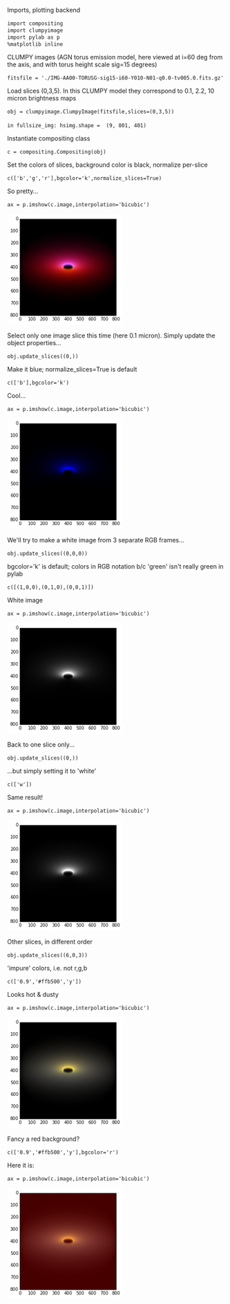 
Imports, plotting backend


    import compositing
    import clumpyimage
    import pylab as p
    %matplotlib inline

CLUMPY images (AGN torus emission model, here viewed at i=60 deg from the axis,
and with torus height scale sig=15 degrees)


    fitsfile = './IMG-AA00-TORUSG-sig15-i60-Y010-N01-q0.0-tv005.0.fits.gz'

Load slices (0,3,5). In this CLUMPY model they correspond to 0.1, 2.2, 10 micron
brightness maps


    obj = clumpyimage.ClumpyImage(fitsfile,slices=(0,3,5))

    in fullsize_img: hsimg.shape =  (9, 801, 401)


Instantiate compositing class


    c = compositing.Compositing(obj)

Set the colors of slices, background color is black, normalize per-slice


    c(['b','g','r'],bgcolor='k',normalize_slices=True)

 So pretty...


    ax = p.imshow(c.image,interpolation='bicubic')


![png](compositing_files/compositing_11_0.png)


Select only one image slice this time (here 0.1 micron). Simply update the
object properties...


    obj.update_slices((0,))

Make it blue; normalize_slices=True is default


    c(['b'],bgcolor='k')

Cool...


    ax = p.imshow(c.image,interpolation='bicubic')


![png](compositing_files/compositing_17_0.png)


We'll try to make a white image from 3 separate RGB frames...


    obj.update_slices((0,0,0))

bgcolor='k' is default; colors in RGB notation b/c 'green' isn't really green in
pylab


    c([(1,0,0),(0,1,0),(0,0,1)])

 White image


    ax = p.imshow(c.image,interpolation='bicubic')


![png](compositing_files/compositing_23_0.png)


 Back to one slice only...


    obj.update_slices((0,))

...but simply setting it to 'white'


    c(['w'])

 Same result!


    ax = p.imshow(c.image,interpolation='bicubic')


![png](compositing_files/compositing_29_0.png)


  Other slices, in different order


    obj.update_slices((6,0,3))

'impure' colors, i.e. not r,g,b


    c(['0.9','#ffb500','y'])

Looks hot & dusty


    ax = p.imshow(c.image,interpolation='bicubic')


![png](compositing_files/compositing_35_0.png)


Fancy a red background?


    c(['0.9','#ffb500','y'],bgcolor='r')

Here it is:


    ax = p.imshow(c.image,interpolation='bicubic')


![png](compositing_files/compositing_39_0.png)

